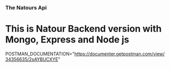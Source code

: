 
### The Natours Api

<h1>This is Natour Backend version with Mongo, Express and Node js</h1>

POSTMAN_DOCUMENTATION="https://documenter.getpostman.com/view/34356635/2sAYBUCXYE"
